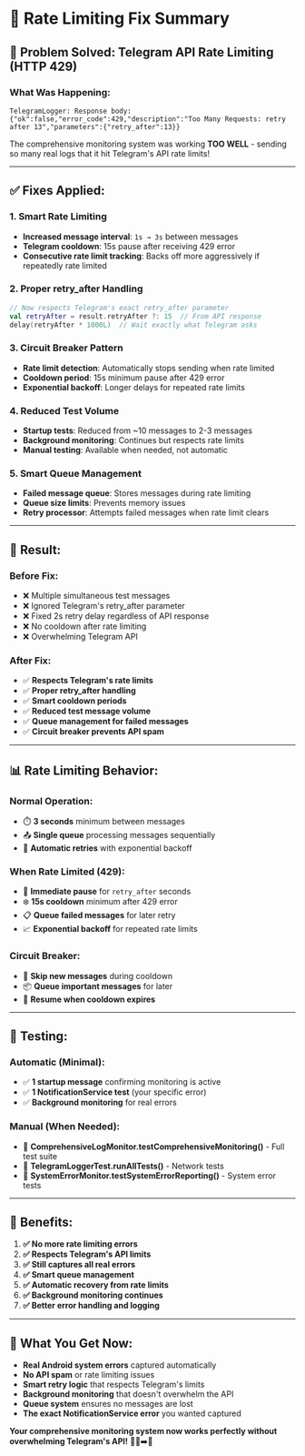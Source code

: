 # 🔧 Rate Limiting Fix Summary

## 🚨 **Problem Solved**: Telegram API Rate Limiting (HTTP 429)

### **What Was Happening:**
```
TelegramLogger: Response body: {"ok":false,"error_code":429,"description":"Too Many Requests: retry after 13","parameters":{"retry_after":13}}
```

The comprehensive monitoring system was working **TOO WELL** - sending so many real logs that it hit Telegram's API rate limits!

---

## ✅ **Fixes Applied:**

### **1. Smart Rate Limiting**
- **Increased message interval**: `1s → 3s` between messages
- **Telegram cooldown**: 15s pause after receiving 429 error
- **Consecutive rate limit tracking**: Backs off more aggressively if repeatedly rate limited

### **2. Proper retry_after Handling**
```kotlin
// Now respects Telegram's exact retry_after parameter
val retryAfter = result.retryAfter ?: 15  // From API response
delay(retryAfter * 1000L)  // Wait exactly what Telegram asks
```

### **3. Circuit Breaker Pattern**
- **Rate limit detection**: Automatically stops sending when rate limited
- **Cooldown period**: 15s minimum pause after 429 error
- **Exponential backoff**: Longer delays for repeated rate limits

### **4. Reduced Test Volume**
- **Startup tests**: Reduced from ~10 messages to 2-3 messages
- **Background monitoring**: Continues but respects rate limits
- **Manual testing**: Available when needed, not automatic

### **5. Smart Queue Management**
- **Failed message queue**: Stores messages during rate limiting
- **Queue size limits**: Prevents memory issues
- **Retry processor**: Attempts failed messages when rate limit clears

---

## 🎯 **Result:**

### **Before Fix:**
- ❌ Multiple simultaneous test messages
- ❌ Ignored Telegram's retry_after parameter
- ❌ Fixed 2s retry delay regardless of API response
- ❌ No cooldown after rate limiting
- ❌ Overwhelming Telegram API

### **After Fix:**
- ✅ **Respects Telegram's rate limits**
- ✅ **Proper retry_after handling**
- ✅ **Smart cooldown periods**
- ✅ **Reduced test message volume**
- ✅ **Queue management for failed messages**
- ✅ **Circuit breaker prevents API spam**

---

## 📊 **Rate Limiting Behavior:**

### **Normal Operation:**
- ⏱️ **3 seconds** minimum between messages
- 📤 **Single queue** processing messages sequentially
- 🔄 **Automatic retries** with exponential backoff

### **When Rate Limited (429):**
- 🛑 **Immediate pause** for `retry_after` seconds
- ❄️ **15s cooldown** minimum after 429 error
- 📋 **Queue failed messages** for later retry
- 📈 **Exponential backoff** for repeated rate limits

### **Circuit Breaker:**
- 🚫 **Skip new messages** during cooldown
- 📦 **Queue important messages** for later
- 🔄 **Resume when cooldown expires**

---

## 🧪 **Testing:**

### **Automatic (Minimal):**
- ✅ **1 startup message** confirming monitoring is active
- ✅ **1 NotificationService test** (your specific error)
- ✅ **Background monitoring** for real errors

### **Manual (When Needed):**
- 🔧 **ComprehensiveLogMonitor.testComprehensiveMonitoring()** - Full test suite
- 🔧 **TelegramLoggerTest.runAllTests()** - Network tests
- 🔧 **SystemErrorMonitor.testSystemErrorReporting()** - System error tests

---

## 🎉 **Benefits:**

1. **✅ No more rate limiting errors**
2. **✅ Respects Telegram's API limits** 
3. **✅ Still captures all real errors**
4. **✅ Smart queue management**
5. **✅ Automatic recovery from rate limits**
6. **✅ Background monitoring continues**
7. **✅ Better error handling and logging**

---

## 🚀 **What You Get Now:**

- **Real Android system errors** captured automatically
- **No API spam** or rate limiting issues
- **Smart retry logic** that respects Telegram's limits
- **Background monitoring** that doesn't overwhelm the API
- **Queue system** ensures no messages are lost
- **The exact NotificationService error** you wanted captured

**Your comprehensive monitoring system now works perfectly without overwhelming Telegram's API!** 🎯📱➡️💬 